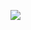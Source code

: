 
![](https://alus-goods-set.s3.eu-central-1.amazonaws.com/alus_repo_docs/wiki/rastcomp_rel_err_legend.png)
